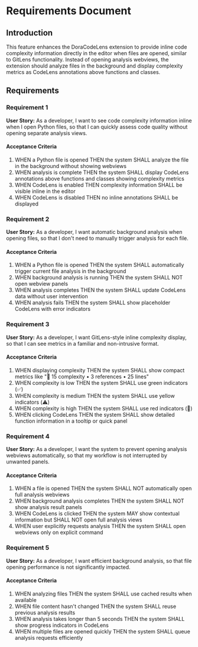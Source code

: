 # Requirements Document

## Introduction

This feature enhances the DoraCodeLens extension to provide inline code complexity information directly in the editor when files are opened, similar to GitLens functionality. Instead of opening analysis webviews, the extension should analyze files in the background and display complexity metrics as CodeLens annotations above functions and classes.

## Requirements

### Requirement 1

**User Story:** As a developer, I want to see code complexity information inline when I open Python files, so that I can quickly assess code quality without opening separate analysis views.

#### Acceptance Criteria

1. WHEN a Python file is opened THEN the system SHALL analyze the file in the background without showing webviews
2. WHEN analysis is complete THEN the system SHALL display CodeLens annotations above functions and classes showing complexity metrics
3. WHEN CodeLens is enabled THEN complexity information SHALL be visible inline in the editor
4. WHEN CodeLens is disabled THEN no inline annotations SHALL be displayed

### Requirement 2

**User Story:** As a developer, I want automatic background analysis when opening files, so that I don't need to manually trigger analysis for each file.

#### Acceptance Criteria

1. WHEN a Python file is opened THEN the system SHALL automatically trigger current file analysis in the background
2. WHEN background analysis is running THEN the system SHALL NOT open webview panels
3. WHEN analysis completes THEN the system SHALL update CodeLens data without user intervention
4. WHEN analysis fails THEN the system SHALL show placeholder CodeLens with error indicators

### Requirement 3

**User Story:** As a developer, I want GitLens-style inline complexity display, so that I can see metrics in a familiar and non-intrusive format.

#### Acceptance Criteria

1. WHEN displaying complexity THEN the system SHALL show compact metrics like "🔴 15 complexity • 3 references • 25 lines"
2. WHEN complexity is low THEN the system SHALL use green indicators (✅)
3. WHEN complexity is medium THEN the system SHALL use yellow indicators (⚠️)
4. WHEN complexity is high THEN the system SHALL use red indicators (🔴)
5. WHEN clicking CodeLens THEN the system SHALL show detailed function information in a tooltip or quick panel

### Requirement 4

**User Story:** As a developer, I want the system to prevent opening analysis webviews automatically, so that my workflow is not interrupted by unwanted panels.

#### Acceptance Criteria

1. WHEN a file is opened THEN the system SHALL NOT automatically open full analysis webviews
2. WHEN background analysis completes THEN the system SHALL NOT show analysis result panels
3. WHEN CodeLens is clicked THEN the system MAY show contextual information but SHALL NOT open full analysis views
4. WHEN user explicitly requests analysis THEN the system SHALL open webviews only on explicit command

### Requirement 5

**User Story:** As a developer, I want efficient background analysis, so that file opening performance is not significantly impacted.

#### Acceptance Criteria

1. WHEN analyzing files THEN the system SHALL use cached results when available
2. WHEN file content hasn't changed THEN the system SHALL reuse previous analysis results
3. WHEN analysis takes longer than 5 seconds THEN the system SHALL show progress indicators in CodeLens
4. WHEN multiple files are opened quickly THEN the system SHALL queue analysis requests efficiently